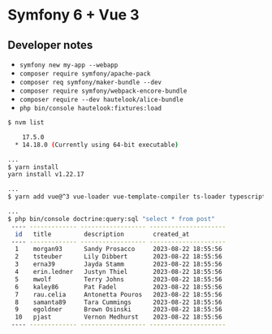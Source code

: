 # Symfony 6 + Vue 3

## Developer notes

- `symfony new my-app --webapp`
- `composer require symfony/apache-pack`
- `composer req symfony/maker-bundle --dev`
- `composer require symfony/webpack-encore-bundle`
- `composer require --dev hautelook/alice-bundle`
- `php bin/console hautelook:fixtures:load`


```bash
$ nvm list

    17.5.0
  * 14.18.0 (Currently using 64-bit executable)

...
$ yarn install
yarn install v1.22.17

...
$ yarn add vue@^3 vue-loader vue-template-compiler ts-loader typescript --dev

...
$ php bin/console doctrine:query:sql "select * from post"
 ---- ------------- ------------------ ---------------------
  id   title         description        created_at          
 ---- ------------- ------------------ ---------------------
  1    morgan93      Sandy Prosacco     2023-08-22 18:55:56
  2    tsteuber      Lily Dibbert       2023-08-22 18:55:56
  3    erna39        Jayda Stamm        2023-08-22 18:55:56
  4    erin.ledner   Justyn Thiel       2023-08-22 18:55:56
  5    mwolf         Terry Johns        2023-08-22 18:55:56
  6    kaley86       Pat Fadel          2023-08-22 18:55:56
  7    rau.celia     Antonetta Pouros   2023-08-22 18:55:56
  8    samanta89     Tara Cummings      2023-08-22 18:55:56
  9    egoldner      Brown Osinski      2023-08-22 18:55:56
  10   pjast         Vernon Medhurst    2023-08-22 18:55:56
 ---- ------------- ------------------ ---------------------


```